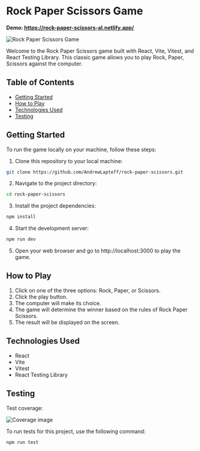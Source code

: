# Rock Paper Scissors Game

<b>Demo: https://rock-paper-scissors-al.netlify.app/</b>

![Rock Paper Scissors Game](https://i.ibb.co/ys0Gkqv/Game-screen.png)

Welcome to the Rock Paper Scissors game built with React, Vite, Vitest, and React Testing Library. This classic game allows you to play Rock, Paper, Scissors against the computer.

## Table of Contents

- [Getting Started](#getting-started)
- [How to Play](#how-to-play)
- [Technologies Used](#technologies-used)
- [Testing](#testing)

## Getting Started

To run the game locally on your machine, follow these steps:

1. Clone this repository to your local machine:

```bash
git clone https://github.com/AndrewLapteff/rock-paper-scissors.git
```

2. Navigate to the project directory:

```bash
cd rock-paper-scissors
```

3. Install the project dependencies:

```bash
npm install
```

4. Start the development server:

```bash
npm run dev
```

5. Open your web browser and go to http://localhost:3000 to play the game.

## How to Play

1. Click on one of the three options: Rock, Paper, or Scissors.
2. Click the play button.
3. The computer will make its choice.
4. The game will determine the winner based on the rules of Rock Paper Scissors.
5. The result will be displayed on the screen.

## Technologies Used

- React
- Vite
- Vitest
- React Testing Library

## Testing

Test coverage:

![Coverage image](https://i.ibb.co/YhVmrb4/Coverage.png)

To run tests for this project, use the following command:

```bash
npm run test
```
